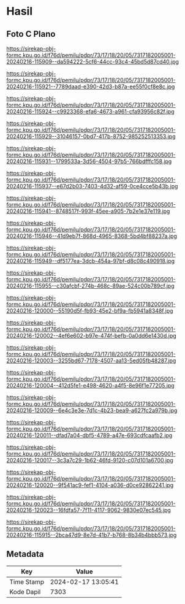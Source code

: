 # Hasil

## Foto C Plano

https://sirekap-obj-formc.kpu.go.id/f76d/pemilu/pdpr/73/17/18/20/05/7317182005001-20240216-115909--da594222-5cf6-44cc-93c4-45bd5d87cd40.jpg

https://sirekap-obj-formc.kpu.go.id/f76d/pemilu/pdpr/73/17/18/20/05/7317182005001-20240216-115921--7789daad-e390-42d3-b87a-ee55f0cf8e8c.jpg

https://sirekap-obj-formc.kpu.go.id/f76d/pemilu/pdpr/73/17/18/20/05/7317182005001-20240216-115924--c9923368-efa6-4673-a961-cfa93956c82f.jpg

https://sirekap-obj-formc.kpu.go.id/f76d/pemilu/pdpr/73/17/18/20/05/7317182005001-20240216-115929--31046157-0bd7-417b-8752-985252513353.jpg

https://sirekap-obj-formc.kpu.go.id/f76d/pemilu/pdpr/73/17/18/20/05/7317182005001-20240216-115931--1799533a-3d56-4504-97b5-766bdfffc158.jpg

https://sirekap-obj-formc.kpu.go.id/f76d/pemilu/pdpr/73/17/18/20/05/7317182005001-20240216-115937--e67d2b03-7403-4d32-af59-0ce4cce5b43b.jpg

https://sirekap-obj-formc.kpu.go.id/f76d/pemilu/pdpr/73/17/18/20/05/7317182005001-20240216-115941--8748517f-993f-45ee-a905-7b2e1e37e119.jpg

https://sirekap-obj-formc.kpu.go.id/f76d/pemilu/pdpr/73/17/18/20/05/7317182005001-20240216-115946--41d9eb7f-868d-4965-8368-5bd4bf88237a.jpg

https://sirekap-obj-formc.kpu.go.id/f76d/pemilu/pdpr/73/17/18/20/05/7317182005001-20240216-115949--df5177ea-3dcb-454a-97bf-d8c08c490918.jpg

https://sirekap-obj-formc.kpu.go.id/f76d/pemilu/pdpr/73/17/18/20/05/7317182005001-20240216-115955--c30afcbf-274b-468c-89ae-524c00b789cf.jpg

https://sirekap-obj-formc.kpu.go.id/f76d/pemilu/pdpr/73/17/18/20/05/7317182005001-20240216-120000--55190d5f-fb93-45e2-bf9a-fb5941a8348f.jpg

https://sirekap-obj-formc.kpu.go.id/f76d/pemilu/pdpr/73/17/18/20/05/7317182005001-20240216-120002--4ef6e602-b97e-474f-befb-0a0dd6e1430d.jpg

https://sirekap-obj-formc.kpu.go.id/f76d/pemilu/pdpr/73/17/18/20/05/7317182005001-20240216-120003--3255bd67-7178-4507-aa13-5ed05fb48287.jpg

https://sirekap-obj-formc.kpu.go.id/f76d/pemilu/pdpr/73/17/18/20/05/7317182005001-20240216-120004--412d5fe1-e498-4620-a4f5-8e96f1e77205.jpg

https://sirekap-obj-formc.kpu.go.id/f76d/pemilu/pdpr/73/17/18/20/05/7317182005001-20240216-120009--6e4c3e3e-7d1c-4b23-bea9-a627fc2a979b.jpg

https://sirekap-obj-formc.kpu.go.id/f76d/pemilu/pdpr/73/17/18/20/05/7317182005001-20240216-120011--dfad7a04-dbf5-4789-a47e-693cdfcaafb2.jpg

https://sirekap-obj-formc.kpu.go.id/f76d/pemilu/pdpr/73/17/18/20/05/7317182005001-20240216-120017--3c3a7c29-1b62-46fd-9120-c07d101a6700.jpg

https://sirekap-obj-formc.kpu.go.id/f76d/pemilu/pdpr/73/17/18/20/05/7317182005001-20240216-120020--9f541ac9-fef1-4104-a036-d0ce92862241.jpg

https://sirekap-obj-formc.kpu.go.id/f76d/pemilu/pdpr/73/17/18/20/05/7317182005001-20240216-120023--16fdfa57-7f11-4117-9062-9830e07ec545.jpg

https://sirekap-obj-formc.kpu.go.id/f76d/pemilu/pdpr/73/17/18/20/05/7317182005001-20240216-115915--2bca47d9-8e7d-41b7-b768-8b34b4bbb573.jpg


## Metadata

| Key        | Value               |
| ---------- | ------------------- |
| Time Stamp | 2024-02-17 13:05:41 |
| Kode Dapil | 7303                |



